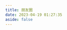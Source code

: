 ```yaml
---
title: 朋友圈
date: 2023-04-19 01:27:35
aside: false
---
```


<div id="hexo-circle-of-friends-root"></div>
<script async src="https://npm.elemecdn.com/blogassets@1.1.5/fcircle/fcircle.min.js"></script>
